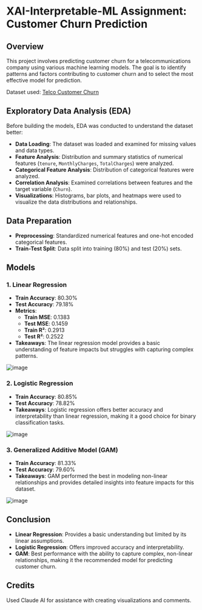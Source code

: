 # XAI-Interpretable-ML Assignment: Customer Churn Prediction

## Overview

This project involves predicting customer churn for a telecommunications company using various machine learning models. The goal is to identify patterns and factors contributing to customer churn and to select the most effective model for prediction.  

Dataset used: [Telco Customer Churn](https://www.kaggle.com/datasets/blastchar/telco-customer-churn?resource=download)

## Exploratory Data Analysis (EDA)

Before building the models, EDA was conducted to understand the dataset better:
- **Data Loading**: The dataset was loaded and examined for missing values and data types.
- **Feature Analysis**: Distribution and summary statistics of numerical features (`tenure`, `MonthlyCharges`, `TotalCharges`) were analyzed.
- **Categorical Feature Analysis**: Distribution of categorical features were analyzed.
- **Correlation Analysis**: Examined correlations between features and the target variable (`Churn`).
- **Visualizations**: Histograms, bar plots, and heatmaps were used to visualize the data distributions and relationships.

## Data Preparation

- **Preprocessing**: Standardized numerical features and one-hot encoded categorical features.
- **Train-Test Split**: Data split into training (80%) and test (20%) sets.

## Models

### 1. Linear Regression
- **Train Accuracy**: 80.30%
- **Test Accuracy**: 79.18%
- **Metrics**:
  - **Train MSE**: 0.1383
  - **Test MSE**: 0.1459
  - **Train R²**: 0.2913
  - **Test R²**: 0.2522
- **Takeaways**: The linear regression model provides a basic understanding of feature impacts but struggles with capturing complex patterns.

![image](https://github.com/user-attachments/assets/e2a60cfd-815c-4792-ad8c-9ed81d49ce76)


### 2. Logistic Regression
- **Train Accuracy**: 80.85%
- **Test Accuracy**: 78.82%
- **Takeaways**: Logistic regression offers better accuracy and interpretability than linear regression, making it a good choice for binary classification tasks.

![image](https://github.com/user-attachments/assets/e7cb9039-46ed-4462-8af8-b57f74b6dde2)


### 3. Generalized Additive Model (GAM)
- **Train Accuracy**: 81.33%
- **Test Accuracy**: 79.60%
- **Takeaways**: GAM performed the best in modeling non-linear relationships and provides detailed insights into feature impacts for this dataset.

![image](https://github.com/user-attachments/assets/9c27e10c-5bed-44f9-9bbc-5bb49182adf1)

## Conclusion

- **Linear Regression**: Provides a basic understanding but limited by its linear assumptions.
- **Logistic Regression**: Offers improved accuracy and interpretability.
- **GAM**: Best performance with the ability to capture complex, non-linear relationships, making it the recommended model for predicting customer churn.

## Credits

Used Claude AI for assistance with creating visualizations and comments.

